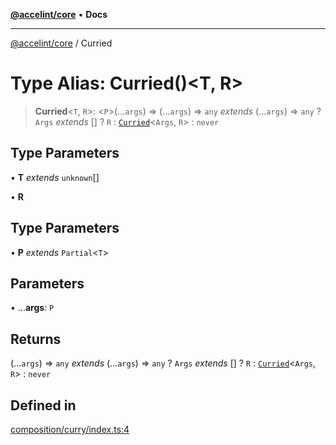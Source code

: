 [**@accelint/core**](../README.md) • **Docs**

***

[@accelint/core](../README.md) / Curried

# Type Alias: Curried()\<T, R\>

> **Curried**\<`T`, `R`\>: \<`P`\>(...`args`) => (...`args`) => `any` *extends* (...`args`) => `any` ? `Args` *extends* [] ? `R` : [`Curried`](Curried.md)\<`Args`, `R`\> : `never`

## Type Parameters

• **T** *extends* `unknown`[]

• **R**

## Type Parameters

• **P** *extends* `Partial`\<`T`\>

## Parameters

• ...**args**: `P`

## Returns

(...`args`) => `any` *extends* (...`args`) => `any` ? `Args` *extends* [] ? `R` : [`Curried`](Curried.md)\<`Args`, `R`\> : `never`

## Defined in

[composition/curry/index.ts:4](https://github.com/gohypergiant/standard-toolkit/blob/87ae5060c82d212b75a10cafb0030b08916e90f1/packages/core/src/composition/curry/index.ts#L4)
